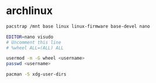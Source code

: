 # archlinux

```bash
pacstrap /mnt base linux linux-firmware base-devel nano
```

```bash
EDITOR=nano visudo
# Uncomment this line
# %wheel ALL=(ALL) ALL
```

```bash
usermod -m -G wheel <username>
passwd <username>
```

```bash
pacman -S xdg-user-dirs
```